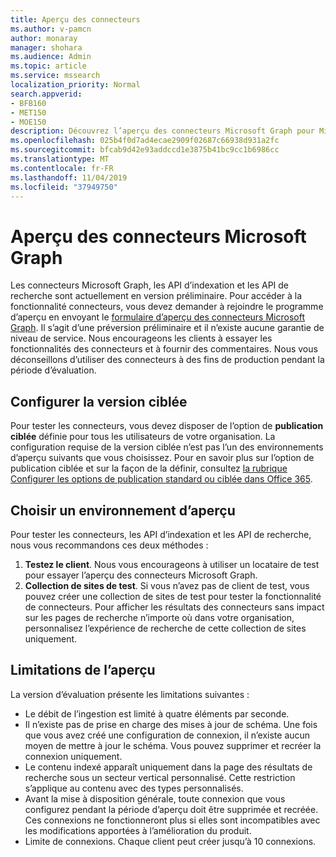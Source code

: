 ```yaml
---
title: Aperçu des connecteurs
ms.author: v-pamcn
author: monaray
manager: shohara
ms.audience: Admin
ms.topic: article
ms.service: mssearch
localization_priority: Normal
search.appverid:
- BFB160
- MET150
- MOE150
description: Découvrez l’aperçu des connecteurs Microsoft Graph pour Microsoft Search.
ms.openlocfilehash: 025b4f0d7ad4ecae2909f02687c66938d931a2fc
ms.sourcegitcommit: bfcab9d42e93addccd1e3875b41bc9cc1b6986cc
ms.translationtype: MT
ms.contentlocale: fr-FR
ms.lasthandoff: 11/04/2019
ms.locfileid: "37949750"
---
```

# <a name="microsoft-graph-connectors-preview"></a>Aperçu des connecteurs Microsoft Graph

Les connecteurs Microsoft Graph, les API d’indexation et les API de recherche sont actuellement en version préliminaire. Pour accéder à la fonctionnalité connecteurs, vous devez demander à rejoindre le programme d’aperçu en envoyant le <a href="https://forms.office.com/Pages/ResponsePage.aspx?id=v4j5cvGGr0GRqy180BHbRxWYgu82J_RFnMMATAS6_chUNVYwNU1CMDNZUDBSSDZKWVo2RDJDRjRLQi4u" target="_blank">formulaire d’aperçu des connecteurs Microsoft Graph</a>. Il s’agit d’une préversion préliminaire et il n’existe aucune garantie de niveau de service. Nous encourageons les clients à essayer les fonctionnalités des connecteurs et à fournir des commentaires. Nous vous déconseillons d’utiliser des connecteurs à des fins de production pendant la période d’évaluation.

## <a name="set-up-targeted-release"></a>Configurer la version ciblée
Pour tester les connecteurs, vous devez disposer de l’option de **publication ciblée** définie pour tous les utilisateurs de votre organisation. La configuration requise de la version ciblée n’est pas l’un des environnements d’aperçu suivants que vous choisissez.
Pour en savoir plus sur l’option de publication ciblée et sur la façon de la définir, consultez <a href="https://docs.microsoft.com/office365/admin/manage/release-options-in-office-365?view=o365-worldwide" target="_blank">la rubrique Configurer les options de publication standard ou ciblée dans Office 365</a>.

## <a name="choose-a-preview-environment"></a>Choisir un environnement d’aperçu 
Pour tester les connecteurs, les API d’indexation et les API de recherche, nous vous recommandons ces deux méthodes :
1. **Testez le client**.  Nous vous encourageons à utiliser un locataire de test pour essayer l’aperçu des connecteurs Microsoft Graph.
2. **Collection de sites de test**. Si vous n’avez pas de client de test, vous pouvez créer une collection de sites de test pour tester la fonctionnalité de connecteurs. Pour afficher les résultats des connecteurs sans impact sur les pages de recherche n’importe où dans votre organisation, personnalisez l’expérience de recherche de cette collection de sites uniquement.

## <a name="preview-limitations"></a>Limitations de l’aperçu
La version d’évaluation présente les limitations suivantes :
* Le débit de l’ingestion est limité à quatre éléments par seconde.
* Il n’existe pas de prise en charge des mises à jour de schéma. Une fois que vous avez créé une configuration de connexion, il n’existe aucun moyen de mettre à jour le schéma. Vous pouvez supprimer et recréer la connexion uniquement.
* Le contenu indexé apparaît uniquement dans la page des résultats de recherche sous un secteur vertical personnalisé. Cette restriction s’applique au contenu avec des types personnalisés.
* Avant la mise à disposition générale, toute connexion que vous configurez pendant la période d’aperçu doit être supprimée et recréée. Ces connexions ne fonctionneront plus si elles sont incompatibles avec les modifications apportées à l’amélioration du produit.
* Limite de connexions. Chaque client peut créer jusqu’à 10 connexions.
